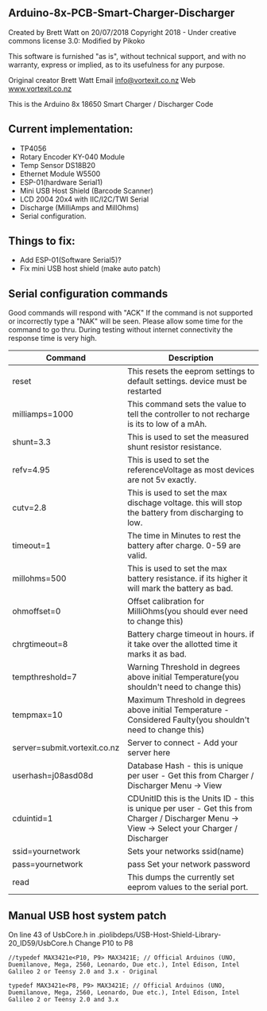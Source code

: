 Arduino-8x-PCB-Smart-Charger-Discharger
---------------------------------------------------------------------------
Created by Brett Watt on 20/07/2018
Copyright 2018 - Under creative commons license 3.0:
Modified by Pikoko

This software is furnished "as is", without technical support, and with no
warranty, express or implied, as to its usefulness for any purpose.

Original creator Brett Watt
Email info@vortexit.co.nz
Web www.vortexit.co.nz

This is the Arduino 8x 18650 Smart Charger / Discharger Code

## Current implementation:
- TP4056
- Rotary Encoder KY-040 Module
- Temp Sensor DS18B20
- Ethernet Module W5500
- ESP-01(hardware Serial1)
- Mini USB Host Shield (Barcode Scanner)
- LCD 2004 20x4 with IIC/I2C/TWI Serial
- Discharge (MilliAmps and MillOhms)
- Serial configuration.

## Things to fix:
- Add ESP-01(Software Serial5)?
- Fix mini USB host shield (make auto patch)

## Serial configuration commands
Good commands will respond with "ACK"
If the command is not supported or incorrectly type a "NAK" will be seen.
Please allow some time for the command to go thru. During testing without internet connectivity the response time is very high.

|Command| Description|
|-------|------------|
|reset  |This resets the eeprom settings to default settings. device must be restarted|
|milliamps=1000|   This command sets the value to tell the controller to not recharge is its to low of a mAh.|
|shunt=3.3|   This is used to set the measured shunt resistor resistance.|
|refv=4.95|        This is used to set the referenceVoltage as most devices are not 5v exactly.|
|cutv=2.8|  This is used to set the max dischage voltage. this will stop the battery from discharging to low.|
|timeout=1| The time in Minutes to rest the battery after charge. 0-59 are valid.|
|millohms=500| This is used to set the max battery resistance. if its higher it will mark the battery as bad.|
|ohmoffset=0| Offset calibration for MilliOhms(you should ever need to change this)|
|chrgtimeout=8| Battery charge timeout in hours. if it take over the allotted time it marks it as bad.|
|tempthreshold=7| Warning Threshold in degrees above initial Temperature(you shouldn't need to change this)|
|tempmax=10| Maximum Threshold in degrees above initial Temperature - Considered Faulty(you shouldn't need to change this)|
|server=submit.vortexit.co.nz| Server to connect - Add your server here|
|userhash=j08asd08d| Database Hash - this is unique per user - Get this from Charger / Discharger Menu -> View|
|cduintid=1| CDUnitID this is the Units ID - this is unique per user - Get this from Charger / Discharger Menu -> View -> Select your Charger / Discharger|
|ssid=yournetwork| Sets your networks ssid(name)|
|pass=yournetwork| pass Set your network password|
|read| This dumps the currently set eeprom values to the serial port.|



## Manual USB host system patch


On line 43 of UsbCore.h in .piolibdeps/USB-Host-Shield-Library-20_ID59/UsbCore.h
Change  P10 to P8
```
//typedef MAX3421e<P10, P9> MAX3421E; // Official Arduinos (UNO, Duemilanove, Mega, 2560, Leonardo, Due etc.), Intel Edison, Intel Galileo 2 or Teensy 2.0 and 3.x - Original

typedef MAX3421e<P8, P9> MAX3421E; // Official Arduinos (UNO, Duemilanove, Mega, 2560, Leonardo, Due etc.), Intel Edison, Intel Galileo 2 or Teensy 2.0 and 3.x
```

